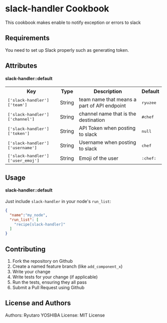 slack-handler Cookbook
======================
This cookbook makes enable to notify exception or errors to slack

Requirements
------------
You need to set up Slack properly such as generating token.

Attributes
----------
#### slack-handler::default
<table>
  <tr>
    <th>Key</th>
    <th>Type</th>
    <th>Description</th>
    <th>Default</th>
  </tr>
  <tr>
    <td><tt>['slack-handler']['team']</tt></td>
    <td>String</td>
    <td>team name that means a part of API endpoint</td>
    <td><tt>ryuzee</tt></td>
  </tr>
  <tr>
    <td><tt>['slack-handler']['channel']</tt></td>
    <td>String</td>
    <td>channel name that is the destination</td>
    <td><tt>#chef</tt></td>
  </tr>
  <tr>
    <td><tt>['slack-handler']['token']</tt></td>
    <td>String</td>
    <td>API Token when posting to slack</td>
    <td><tt>null</tt></td>
  </tr>
  <tr>
    <td><tt>['slack-handler']['username']</tt></td>
    <td>String</td>
    <td>Username when posting to slack</td>
    <td><tt>chef</tt></td>
  </tr>
  <tr>
    <td><tt>['slack-handler']['user_emoj']</tt></td>
    <td>String</td>
    <td>Emoji of the user</td>
    <td><tt>:chef:</tt></td>
  </tr>
</table>

Usage
-----
#### slack-handler::default
Just include `slack-handler` in your node's `run_list`:

```json
{
  "name":"my_node",
  "run_list": [
    "recipe[slack-handler]"
  ]
}
```

Contributing
------------
1. Fork the repository on Github
2. Create a named feature branch (like `add_component_x`)
3. Write your change
4. Write tests for your change (if applicable)
5. Run the tests, ensuring they all pass
6. Submit a Pull Request using Github

License and Authors
-------------------
Authors: Ryutaro YOSHIBA
License: MIT License
